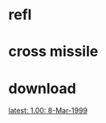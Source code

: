 # refl

# cross missile

# download
[latest: 1.00: 8-Mar-1999](https://www.vector.co.jp/soft/dl/win95/game/se096609.html)
